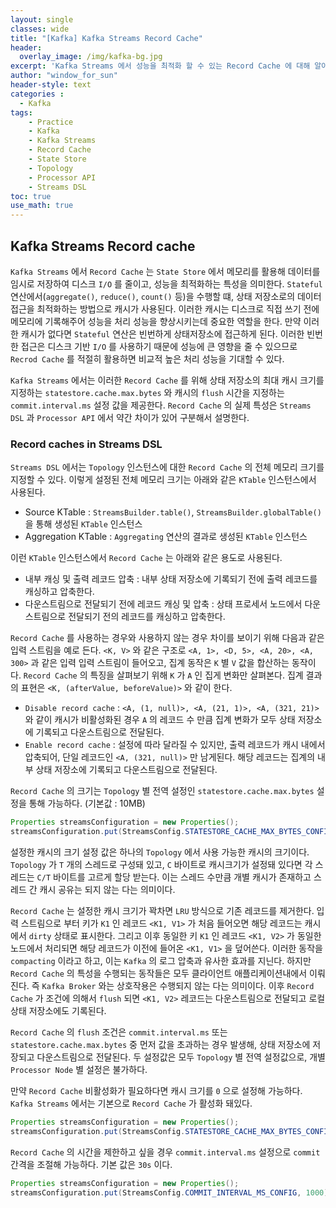 ```yaml
--- 
layout: single
classes: wide
title: "[Kafka] Kafka Streams Record Cache"
header:
  overlay_image: /img/kafka-bg.jpg
excerpt: 'Kafka Streams 에서 성능을 최적화 할 수 있는 Record Cache 에 대해 알아보자'
author: "window_for_sun"
header-style: text
categories :
  - Kafka
tags:
    - Practice
    - Kafka
    - Kafka Streams
    - Record Cache
    - State Store
    - Topology
    - Processor API
    - Streams DSL
toc: true
use_math: true
---  
```


## Kafka Streams Record cache
`Kafka Streams` 에서 `Record Cache` 는 `State Store` 에서 메모리를 활용해 데이터를 임시로 저장하여 디스크 `I/O` 를 줄이고, 
성능을 최적화하는 특성을 의미한다. 
`Stateful` 연산에서(`aggregate()`, `reduce()`, `count()` 등)을 수행할 떄,
상태 저장소로의 데이터 접근을 최적화하는 방법으로 캐시가 사용된다. 
이러한 캐시는 디스크로 직접 쓰기 전에 메모리에 기록해주어 성능을 처리 성능을 향상시키는데 중요한 역할을 한다. 
만약 이러한 캐시가 없다면 `Stateful` 연산은 빈번하게 상태저장소에 접근하게 된다. 
이러한 빈번한 접근은 디스크 기반 `I/O` 를 사용하기 때문에 성능에 큰 영향을 줄 수 있으므로 
`Recrod Cache` 를 적절히 활용하면 비교적 높은 처리 성능을 기대할 수 있다.  

`Kafka Streams` 에서는 이러한 `Record Cache` 를 위해 상태 저장소의 최대 캐시 크기를 지정하는 `statestore.cache.max.bytes` 와 
캐시의 `flush` 시간을 지정하는 `commit.interval.ms` 설정 값을 제공한다. 
`Record Cache` 의 실제 특성은 `Streams DSL` 과 `Processor API` 에서 약간 차이가 있어 구분해서 설명한다.  


### Record caches in Streams DSL
`Streams DSL` 에서는 `Topology` 인스턴스에 대한 `Record Cache` 의 전체 메모리 크기를 지정할 수 있다. 
이렇게 설정된 전체 메모리 크기는 아래와 같은 `KTable` 인스턴스에서 사용된다. 

- Source KTable : `StreamsBuilder.table()`, `StreamsBuilder.globalTable()` 을 통해 생성된 `KTable` 인스턴스
- Aggregation KTable : `Aggregating` 연산의 결과로 생성된 `KTable` 인스턴스

이런 `KTable` 인스턴스에서 `Record Cache` 는 아래와 같은 용도로 사용된다.  

- 내부 캐싱 및 출력 레코드 압축 : 내부 상태 저장소에 기록되기 전에 출력 레코드를 캐싱하고 압축한다. 
- 다운스트림으로 전달되기 전에 레코드 캐싱 및 압축 : 상태 프로세서 노드에서 다운 스트림으로 전달되기 전의 레코드를 캐싱하고 압축한다.  

`Record Cache` 를 사용하는 경우와 사용하지 않는 경우 차이를 보이기 위해 다음과 같은 입력 스트림을 예로 든다. 
`<K, V>` 와 같은 구조로 `<A, 1>, <D, 5>, <A, 20>, <A, 300>` 과 같은 입력 입력 스트림이 들어오고, 
집계 동작은 `K` 별 `V` 값을 합산하는 동작이다. 
`Record Cache` 의 특징을 살펴보기 위해 `K` 가 `A` 인 집게 변화만 살펴본다. 
집계 결과의 표현은 `<K, (afterValue, beforeValue)>` 와 같이 한다.  

- `Disable record cache` : `<A, (1, null)>, <A, (21, 1)>, <A, (321, 21)>` 와 같이 캐시가 비활성화된 경우 `A` 의 레코드 수 만큼 집계 변화가 모두 상태 저장소에 기록되고 다운스트림으로 전달된다. 
- `Enable record cache` : 설정에 따라 달라질 수 있지만, 출력 레코드가 캐시 내에서 압축되어, 단일 레코드인 `<A, (321, null)>` 만 남게된다. 해당 레코드는 집계의 내부 상태 저장소에 기록되고 다운스트림으로 전달된다. 

`Record Cache` 의 크기는 `Topology` 별 전역 설정인 `statestore.cache.max.bytes` 설정을 통해 가능하다. (기본값 : 10MB)

```java
Properties streamsConfiguration = new Properties();
streamsConfiguration.put(StreamsConfig.STATESTORE_CACHE_MAX_BYTES_CONFIG, 10 * 1024 * 1024L);
```  

설정한 캐시의 크기 설정 값은 하나의 `Topology` 에서 사용 가능한 캐시의 크기이다. 
`Topology` 가 `T` 개의 스레드로 구성돼 있고, `C` 바이트로 캐시크기가 설정돼 있다면 각 스레드는 `C/T` 바이트를 고르게 할당 받는다. 
이는 스레드 수만큼 개별 캐시가 존재하고 스레드 간 캐시 공유는 되지 않는 다는 의미이다.   


`Record Cache` 는 설정한 캐시 크기가 꽉차면 `LRU` 방식으로 기존 레코드를 제거한다. 
입력 스트림으로 부터 키가 `K1` 인 레코드 `<K1, V1>` 가 처음 들어오면 해당 레코드는 캐시에서 `dirty` 상태로 표시한다. 
그리고 이후 동일한 키 `K1` 인 레코드 `<K1, V2>` 가 동일한 노드에서 처리되면 해당 레코드가 이전에 들어온 `<K1, V1>` 을 덮어쓴다. 
이러한 동작을 `compacting` 이라고 하고, 이는 `Kafka` 의 로그 압축과 유사한 효과를 지닌다. 
하지만 `Record Cache` 의 특성을 수행되는 동작들은 모두 클라이언트 애플리케이션내에서 이뤄진다. 
즉 `Kafka Broker` 와는 상호작용은 수행되지 않는 다는 의미이다. 
이후 `Record Cache` 가 조건에 의해서 `flush` 되면 `<K1, V2>` 레코드는 다운스트림으로 전달되고 로컬 상태 저장소에도 기록된다.  

`Record Cache` 의 `flush` 조건은 `commit.interval.ms` 또는 `statestore.cache.max.bytes` 중 먼저 값을 초과하는 경우 
발생해, 상태 저장소에 저장되고 다운스트림으로 전달된다. 
두 설정값은 모두 `Topology` 별 전역 설정값으로, 개별 `Processor Node` 별 설정은 불가하다.  

만약 `Record Cache` 비활성화가 필요하다면 캐시 크기를 `0` 으로 설정해 가능하다. 
`Kafka Streams` 에서는 기본으로 `Record Cache` 가 활성화 돼있다. 

```java
Properties streamsConfiguration = new Properties();
streamsConfiguration.put(StreamsConfig.STATESTORE_CACHE_MAX_BYTES_CONFIG, 0L);
```  

`Record Cache` 의 시간을 제한하고 싶을 경우 `commit.interval.ms` 설정으로 `commit` 간격을 조절해 가능하다. 
기본 값은 `30s` 이다.  

```java
Properties streamsConfiguration = new Properties();
streamsConfiguration.put(StreamsConfig.COMMIT_INTERVAL_MS_CONFIG, 1000);
```  


